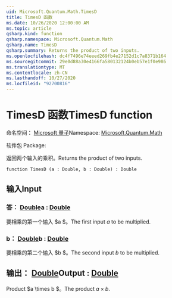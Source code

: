```yaml
---
uid: Microsoft.Quantum.Math.TimesD
title: TimesD 函数
ms.date: 10/26/2020 12:00:00 AM
ms.topic: article
qsharp.kind: function
qsharp.namespace: Microsoft.Quantum.Math
qsharp.name: TimesD
qsharp.summary: Returns the product of two inputs.
ms.openlocfilehash: dc4f7496e74eeed269fb4e27152d1c7a8371b164
ms.sourcegitcommit: 29e0d88a30e4166fa580132124b0eb57e1f0e986
ms.translationtype: MT
ms.contentlocale: zh-CN
ms.lasthandoff: 10/27/2020
ms.locfileid: "92700816"
---
```

# <a name="timesd-function"></a><span data-ttu-id="6b768-102">TimesD 函数</span><span class="sxs-lookup"><span data-stu-id="6b768-102">TimesD function</span></span>

<span data-ttu-id="6b768-103">命名空间： [Microsoft 量子](xref:Microsoft.Quantum.Math)</span><span class="sxs-lookup"><span data-stu-id="6b768-103">Namespace: [Microsoft.Quantum.Math](xref:Microsoft.Quantum.Math)</span></span>

<span data-ttu-id="6b768-104">软件包 [](https://nuget.org/packages/)</span><span class="sxs-lookup"><span data-stu-id="6b768-104">Package: [](https://nuget.org/packages/)</span></span>


<span data-ttu-id="6b768-105">返回两个输入的乘积。</span><span class="sxs-lookup"><span data-stu-id="6b768-105">Returns the product of two inputs.</span></span>

```qsharp
function TimesD (a : Double, b : Double) : Double
```


## <a name="input"></a><span data-ttu-id="6b768-106">输入</span><span class="sxs-lookup"><span data-stu-id="6b768-106">Input</span></span>

### <a name="a--double"></a><span data-ttu-id="6b768-107">答： [Double](xref:microsoft.quantum.lang-ref.double)</span><span class="sxs-lookup"><span data-stu-id="6b768-107">a : [Double](xref:microsoft.quantum.lang-ref.double)</span></span>

<span data-ttu-id="6b768-108">要相乘的第一个输入 $a $。</span><span class="sxs-lookup"><span data-stu-id="6b768-108">The first input $a$ to be multiplied.</span></span>


### <a name="b--double"></a><span data-ttu-id="6b768-109">b： [Double](xref:microsoft.quantum.lang-ref.double)</span><span class="sxs-lookup"><span data-stu-id="6b768-109">b : [Double](xref:microsoft.quantum.lang-ref.double)</span></span>

<span data-ttu-id="6b768-110">要相乘的第二个输入 $b $。</span><span class="sxs-lookup"><span data-stu-id="6b768-110">The second input $b$ to be multiplied.</span></span>



## <a name="output--double"></a><span data-ttu-id="6b768-111">输出： [Double](xref:microsoft.quantum.lang-ref.double)</span><span class="sxs-lookup"><span data-stu-id="6b768-111">Output : [Double](xref:microsoft.quantum.lang-ref.double)</span></span>

<span data-ttu-id="6b768-112">Product $a \times b $。</span><span class="sxs-lookup"><span data-stu-id="6b768-112">The product $a \times b$.</span></span>